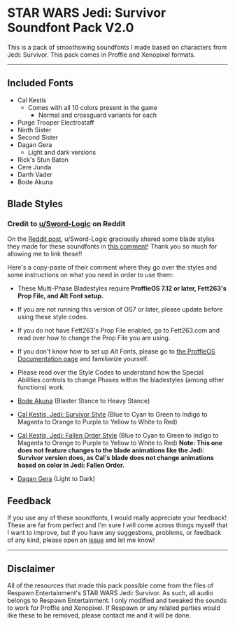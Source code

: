 # STAR WARS Jedi: Survivor Soundfont Pack V2.0

This is a pack of smoothswing soundfonts I made based on characters from Jedi: Survivor. This pack comes in Proffie and Xenopixel formats.

-------------------------------------

## Included Fonts

- Cal Kestis
  - Comes with all 10 colors present in the game
    - Normal and crossguard variants for each
- Purge Trooper Electrostaff
- Ninth Sister
- Second Sister
- Dagan Gera
  - Light and dark versions
- Rick's Stun Baton
- Cere Junda
- Darth Vader
- Bode Akuna

## Blade Styles

### Credit to [u/Sword-Logic](https://www.reddit.com/user/Sword-Logic/) on Reddit

On the [Reddit post](https://www.reddit.com/r/lightsabers/comments/1709h78/jedi_survivor_soundfont_pack_v2_proffie_xenopixel/), u/Sword-Logic graciously shared some blade styles they made for these soundfonts in [this comment](https://www.reddit.com/r/lightsabers/comments/1709h78/comment/kcyli9r/?utm_source=share&utm_medium=web2x&context=3)! Thank you so much for allowing me to link these!!

Here's a copy-paste of their comment where they go over the styles and some instructions on what you need in order to use them:

- These Multi-Phase Bladestyles require **ProffieOS 7.12 or later, Fett263's Prop File, and Alt Font setup.**

- If you are not running this version of OS7 or later, please update before using these style codes.

- If you do not have Fett263's Prop File enabled, go to Fett263.com and read over how to change the Prop File you are using.

- If you don't know how to set up Alt Fonts, please go to [the ProffieOS Documentation page](https://pod.hubbe.net/sound/alt_sounds.html) and familiarize yourself.

- Please read over the Style Codes to understand how the Special Abilities controls to change Phases within the bladestyles (among other functions) work.

- [Bode Akuna](https://pastebin.com/HWJ4seem) (Blaster Stance to Heavy Stance)

- [Cal Kestis, Jedi: Survivor Style](https://pastebin.com/UwH86FBx) (Blue to Cyan to Green to Indigo to Magenta to Orange to Purple to Yellow to White to Red)

- [Cal Kestis, Jedi: Fallen Order Style](https://pastebin.com/T1qprZi8) (Blue to Cyan to Green to Indigo to Magenta to Orange to Purple to Yellow to White to Red) **Note: This one does not feature changes to the blade animations like the Jedi: Survivor version does, as Cal's blade does not change animations based on color in Jedi: Fallen Order.**

- [Dagan Gera](https://pastebin.com/1K5r607w) (Light to Dark)

## Feedback

If you use any of these soundfonts, I would really appreciate your feedback! These are far from perfect and I'm sure I will come across things myself that I want to improve, but if you have any suggestions, problems, or feedback of any kind, please open an [issue](https://github.com/Ferase/JediSurvivor-Soundfonts/issues) and let me know!

-------------------------------------

## Disclaimer

All of the resources that made this pack possible come from the files of Respawn Entertainment's STAR WARS Jedi: Survivor. As such, all audio belongs to Respawn Entertainment. I only modified and tweaked the sounds to work for Proffie and Xenopixel. If Respawn or any related parties would like these to be removed, please contact me and it will be done.
